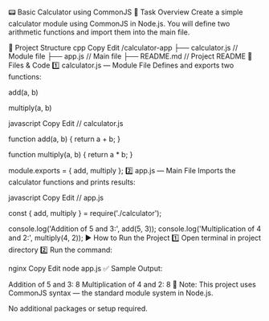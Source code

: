 📟 Basic Calculator using CommonJS
📝 Task Overview
Create a simple calculator module using CommonJS in Node.js.
You will define two arithmetic functions and import them into the main file.

📁 Project Structure
cpp
Copy
Edit
/calculator-app
├── calculator.js   // Module file
├── app.js          // Main file
├── README.md       // Project README
🔧 Files & Code
1️⃣ calculator.js — Module File
Defines and exports two functions:

add(a, b)

multiply(a, b)

javascript
Copy
Edit
// calculator.js

function add(a, b) {
    return a + b;
}

function multiply(a, b) {
    return a * b;
}

module.exports = { add, multiply };
2️⃣ app.js — Main File
Imports the calculator functions and prints results:

javascript
Copy
Edit
// app.js

const { add, multiply } = require('./calculator');

console.log('Addition of 5 and 3:', add(5, 3));
console.log('Multiplication of 4 and 2:', multiply(4, 2));
▶️ How to Run the Project
1️⃣ Open terminal in project directory
2️⃣ Run the command:

nginx
Copy
Edit
node app.js
✅ Sample Output:

Addition of 5 and 3: 8
Multiplication of 4 and 2: 8
📌 Note:
This project uses CommonJS syntax — the standard module system in Node.js.

No additional packages or setup required.